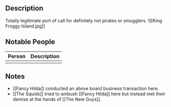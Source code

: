## Description
Totally legitimate port of call for definitely not pirates or smugglers.
![[King Froggy Island.jpg]]
## Notable People
| Person | Description |
| ------ | ----------- |
|        |             |

## Notes
* [[Fancy Hilda]] conducted an above board business transaction here.
* [[The Squids]] tried to ambush [[Fancy Hilda]] here but instead met their demise at the hands of [[The New Guys]].